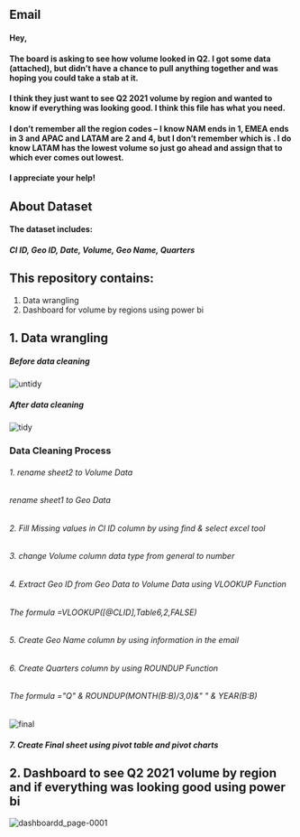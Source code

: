 ## Email
#### Hey,

#### The board is asking to see how volume looked in Q2. I got some data (attached), but didn’t have a chance to pull anything together and was  hoping you could take a stab at it.

#### I think they just want to see Q2 2021 volume by region and wanted to know if everything was looking good. I think this file has what you need.
#### I don’t remember all the region codes – I know NAM ends in 1, EMEA ends in 3 and APAC and LATAM are 2 and 4, but I don’t remember which is . I do know LATAM has the lowest volume so just go ahead and assign that to which ever comes out lowest.

#### I appreciate your help!

## About Dataset
#### The dataset includes:
##### Cl ID, Geo ID, Date, Volume, Geo Name, Quarters

## This repository contains:
1. Data wrangling 
2. Dashboard for volume by regions using power bi

## 1. Data wrangling
##### Before data cleaning
![untidy](https://github.com/Marwaaah/ExcelProject/assets/68570897/9e06883e-a760-45ad-9e59-1e9285f347cc)
##### After data cleaning
![tidy](https://github.com/Marwaaah/ExcelProject/assets/68570897/0b59134d-c15e-495c-b07b-9d1affd631a3)

### Data Cleaning Process
###### 1. rename sheet2 to Volume Data
######    rename sheet1 to Geo Data
###### 2. Fill Missing values in Cl ID column by using find & select excel tool
###### 3. change Volume column data type from general to number
###### 4. Extract Geo ID from Geo Data to Volume Data using VLOOKUP Function
###### The formula =VLOOKUP([@CLID],Table6,2,FALSE)
###### 5. Create Geo Name column by using information in the email
###### 6. Create Quarters column by using ROUNDUP Function
###### The formula ="Q" & ROUNDUP(MONTH(B:B)/3,0)&" " & YEAR(B:B)

![final](https://github.com/Marwaaah/ExcelProject/assets/68570897/65970320-2afd-40ed-b241-a238be989b84)
##### 7. Create Final sheet using pivot table and pivot charts

## 2. Dashboard to see Q2 2021 volume by region and  if everything was looking good using power bi
![dashboardd_page-0001](https://github.com/Marwaaah/ExcelProject/assets/68570897/dc99143d-6fc5-4e82-a7b9-398c9f4fc332)

